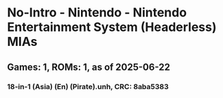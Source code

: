 # No-Intro - Nintendo - Nintendo Entertainment System (Headerless) MIAs
## Games: 1, ROMs: 1, as of 2025-06-22

### 18-in-1 (Asia) (En) (Pirate).unh, CRC: 8aba5383
